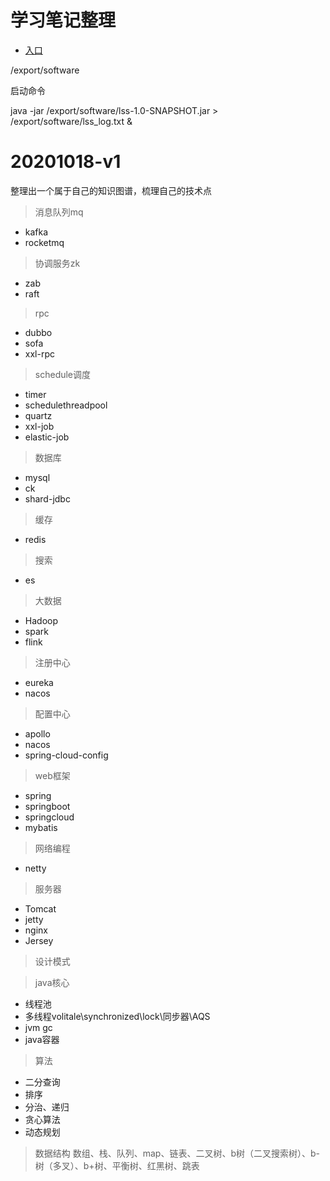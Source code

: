 # 学习笔记整理

- [入口](./md/文章目录.md)


/export/software

启动命令

java -jar /export/software/lss-1.0-SNAPSHOT.jar > /export/software/lss_log.txt & 


# 20201018-v1

整理出一个属于自己的知识图谱，梳理自己的技术点


> 消息队列mq
- kafka
- rocketmq

> 协调服务zk
- zab
- raft


> rpc
- dubbo
- sofa
- xxl-rpc

> schedule调度
- timer
- schedulethreadpool
- quartz
- xxl-job
- elastic-job


> 数据库
- mysql
- ck
- shard-jdbc


> 缓存
- redis

> 搜索
- es


> 大数据
- Hadoop
- spark
- flink


> 注册中心
- eureka
- nacos


> 配置中心
- apollo
- nacos
- spring-cloud-config


> web框架
- spring
- springboot
- springcloud
- mybatis

> 网络编程
- netty

> 服务器
- Tomcat
- jetty
- nginx
- Jersey


> 设计模式


> java核心
- 线程池
- 多线程volitale\synchronized\lock\同步器\AQS
- jvm gc
- java容器

> 算法
- 二分查询
- 排序
- 分治、递归
- 贪心算法
- 动态规划

> 数据结构
数组、栈、队列、map、链表、二叉树、b树（二叉搜索树）、b-树（多叉）、b+树、平衡树、红黑树、跳表

